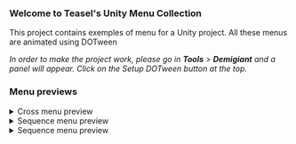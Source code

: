 ### Welcome to Teasel's Unity Menu Collection
This project contains exemples of menu for a Unity project. All these menus are animated using DOTween

_In order to make the project work, please go in **Tools** > **Demigiant** and a panel will appear. Click on the Setup DOTween button at the top._

### Menu previews

<details>
  <summary>Cross menu preview</summary>
  
  ![Cross menu preview](https://i.imgur.com/cIGONIY.gif)
</details>

<details>
  <summary>Sequence menu preview</summary>
  
  ![Sequence menu preview](https://i.imgur.com/nLMP4Mc.gif)
</details>

<details>
  <summary>Sequence menu preview</summary>
  
  ![Sliding menu preview](https://i.imgur.com/jMYCGQi.gif)
</details>
